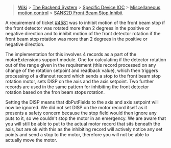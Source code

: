 > [Wiki](Home) > [The Backend System](The-Backend-System) > [Specific Device IOC](Specific-Device-IOC) > [Miscellaneous motion control](Miscellaneous-Motion-Control) > [SANS2D Front Beam Stop Inhibit](SANS2D-Front-Beam-Stop-inhibit-movement)

A requirement of ticket [#4581](https://github.com/ISISComputingGroup/IBEX/issues/4581) was to inhibit motion of the front beam stop if the front detector was rotated more than 2 degrees in the positive or negative direction and to inhibit motion of the front detector rotation if the front beam stop rotation was more than 2 degrees in the positive or negative direction.

The implementation for this involves 4 records as a part of the motorExtensions support module. One for calculating if the detector rotation out of the range given in the requirement (this record processed on any change of the rotation setpoint and readback value), which then triggers processing of a dfanout record which sends a stop to the front beam stop rotation motor, sets DISP on the axis and the axis setpoint. Two further records are used in the same pattern for inhibiting the front detector rotation based on the fron beam stops rotation.

Setting the DISP means that dbPutFields to the axis and axis setpoint will now be ignored. We did not set DISP on the motor record itself as it presents a safety concern because the stop field would then ignore any puts to it, so we couldn't stop the motor in an emergency. We are aware that you will still be able to put to the actual motor record that sits beneath the axis, but are ok with this as the inhibiting record will actively notice any set points and send a stop to the motor, therefore you will not be able to actually move the motor.